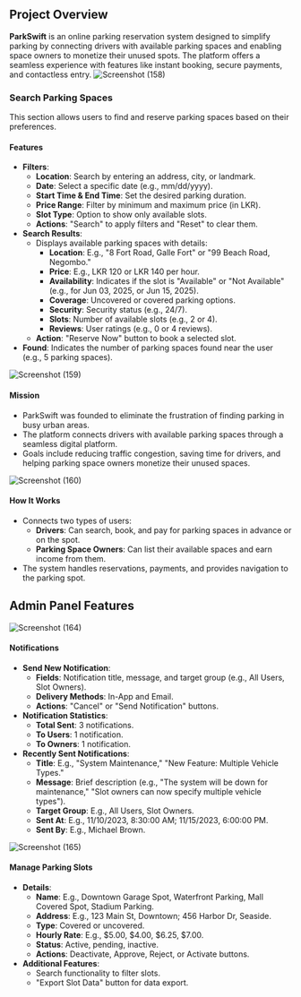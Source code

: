 ## Project Overview

**ParkSwift** is an online parking reservation system designed to simplify parking by connecting drivers with available parking spaces and enabling space owners to monetize their unused spots. The platform offers a seamless experience with features like instant booking, secure payments, and contactless entry.
![Screenshot (158)](https://github.com/user-attachments/assets/95f9d15c-90e6-4295-8703-c5d5445dc9e4)


### Search Parking Spaces
This section allows users to find and reserve parking spaces based on their preferences.

#### Features
- **Filters**:
  - **Location**: Search by entering an address, city, or landmark.
  - **Date**: Select a specific date (e.g., mm/dd/yyyy).
  - **Start Time & End Time**: Set the desired parking duration.
  - **Price Range**: Filter by minimum and maximum price (in LKR).
  - **Slot Type**: Option to show only available slots.
  - **Actions**: "Search" to apply filters and "Reset" to clear them.
- **Search Results**:
  - Displays available parking spaces with details:
    - **Location**: E.g., "8 Fort Road, Galle Fort" or "99 Beach Road, Negombo."
    - **Price**: E.g., LKR 120 or LKR 140 per hour.
    - **Availability**: Indicates if the slot is "Available" or "Not Available" (e.g., for Jun 03, 2025, or Jun 15, 2025).
    - **Coverage**: Uncovered or covered parking options.
    - **Security**: Security status (e.g., 24/7).
    - **Slots**: Number of available slots (e.g., 2 or 4).
    - **Reviews**: User ratings (e.g., 0 or 4 reviews).
  - **Action**: "Reserve Now" button to book a selected slot.
- **Found**: Indicates the number of parking spaces found near the user (e.g., 5 parking spaces).


![Screenshot (159)](https://github.com/user-attachments/assets/bde7055a-e36d-415f-a29d-d904e175cd4d)


#### Mission
- ParkSwift was founded to eliminate the frustration of finding parking in busy urban areas.
- The platform connects drivers with available parking spaces through a seamless digital platform.
- Goals include reducing traffic congestion, saving time for drivers, and helping parking space owners monetize their unused spaces.

  
![Screenshot (160)](https://github.com/user-attachments/assets/723019f4-19f4-41e4-957c-4d6b515d0c64)

#### How It Works
- Connects two types of users:
  - **Drivers**: Can search, book, and pay for parking spaces in advance or on the spot.
  - **Parking Space Owners**: Can list their available spaces and earn income from them.
- The system handles reservations, payments, and provides navigation to the parking spot.

## Admin Panel Features

![Screenshot (164)](https://github.com/user-attachments/assets/ebf87441-1dad-40ac-ab04-2374e62253da)

#### Notifications
- **Send New Notification**:
  - **Fields**: Notification title, message, and target group (e.g., All Users, Slot Owners).
  - **Delivery Methods**: In-App and Email.
  - **Actions**: "Cancel" or "Send Notification" buttons.
- **Notification Statistics**:
  - **Total Sent**: 3 notifications.
  - **To Users**: 1 notification.
  - **To Owners**: 1 notification.
- **Recently Sent Notifications**:
  - **Title**: E.g., "System Maintenance," "New Feature: Multiple Vehicle Types."
  - **Message**: Brief description (e.g., "The system will be down for maintenance," "Slot owners can now specify multiple vehicle types").
  - **Target Group**: E.g., All Users, Slot Owners.
  - **Sent At**: E.g., 11/10/2023, 8:30:00 AM; 11/15/2023, 6:00:00 PM.
  - **Sent By**: E.g., Michael Brown.
 
    
 ![Screenshot (165)](https://github.com/user-attachments/assets/374d89de-3e0c-4eff-b8fd-0133432dca8c)

#### Manage Parking Slots
- **Details**:
  - **Name**: E.g., Downtown Garage Spot, Waterfront Parking, Mall Covered Spot, Stadium Parking.
  - **Address**: E.g., 123 Main St, Downtown; 456 Harbor Dr, Seaside.
  - **Type**: Covered or uncovered.
  - **Hourly Rate**: E.g., $5.00, $4.00, $6.25, $7.00.
  - **Status**: Active, pending, inactive.
  - **Actions**: Deactivate, Approve, Reject, or Activate buttons.
- **Additional Features**:
  - Search functionality to filter slots.
  - "Export Slot Data" button for data export.
  


